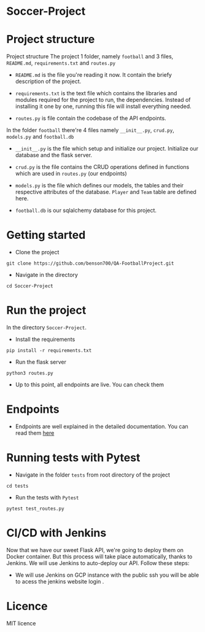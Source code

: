 # Soccer-Project
# Project structure
Project structure
The project 1 folder, namely `football` and 3 files, `README.md`,
`requirements.txt` and `routes.py`

- `README.md`  is the file you're reading it now. It contain the briefy description of the project.

- `requirements.txt` is the text file which contains the libraries and modules required for the project to run, the dependencies. Instead of installing it one by one, running this file will install everything needed.

- `routes.py` is file contain the codebase of the API endpoints.

In the folder `football` there're 4 files namely `__init__.py`,
`crud.py`, `models.py` and `football.db`

- `__init__.py` is the file which setup and initialize our project. Initialize our database and the flask server.

- `crud.py` is the file contains the CRUD operations defined in functions
which are used in `routes.py` (our endpoints)

- `models.py` is the file which defines our models, the tables and their respective attributes of the database. `Player` and `Team` table are defined here.

- `football.db` is our sqlalchemy database for this project. 

# Getting started
- Clone the project

```
git clone https://github.com/benson700/QA-FootballProject.git
```

- Navigate in the directory

```
cd Soccer-Project
```

# Run the project
In the directory `Soccer-Project`.
- Install the requirements
```
pip install -r requirements.txt
```
- Run the flask server
```
python3 routes.py
```

- Up to this point, all endpoints are live. You can check them

# Endpoints
- Endpoints are well explained in the detailed documentation.
You can read them [here](https://github.com)

# Running tests with Pytest

- Navigate in the folder `tests` from root directory
of the project
```
cd tests
```

- Run the tests with `Pytest`
```
pytest test_routes.py
```

# CI/CD with Jenkins
Now that we have our sweet Flask API, we're going to deploy them on Docker container. But this process will take place automatically, thanks to Jenkins. We will use Jenkins to auto-deploy our API.
Follow these steps:

- We will use Jenkins on GCP instance 
 with the public ssh you will be able to acess the jenkins website login .



# Licence
MIT licence
